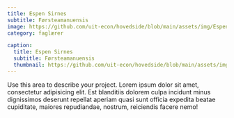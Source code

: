 ```yaml
---
title: Espen Sirnes
subtitle: Førsteamanuensis
image: https://github.com/uit-econ/hovedside/blob/main/assets/img/Espen.jpeg?raw=true
category: faglærer

caption:
  title: Espen Sirnes
  subtitle: Førsteamanuensis
  thumbnail: https://github.com/uit-econ/hovedside/blob/main/assets/img/Espen.jpeg?raw=true
---
```

Use this area to describe your project. Lorem ipsum dolor sit amet, consectetur adipisicing elit. Est blanditiis dolorem culpa incidunt minus dignissimos deserunt repellat aperiam quasi sunt officia expedita beatae cupiditate, maiores repudiandae, nostrum, reiciendis facere nemo!


